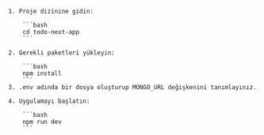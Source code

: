 ```
1. Proje dizinine gidin:

    ```bash
    cd todo-next-app
    ```

2. Gerekli paketleri yükleyin:

    ```bash
    npm install
    ```
3. .env adında bir dosya oluşturup MONGO_URL değişkenini tanımlayınız.

4. Uygulamayı başlatın:

    ```bash
    npm run dev
    ```


